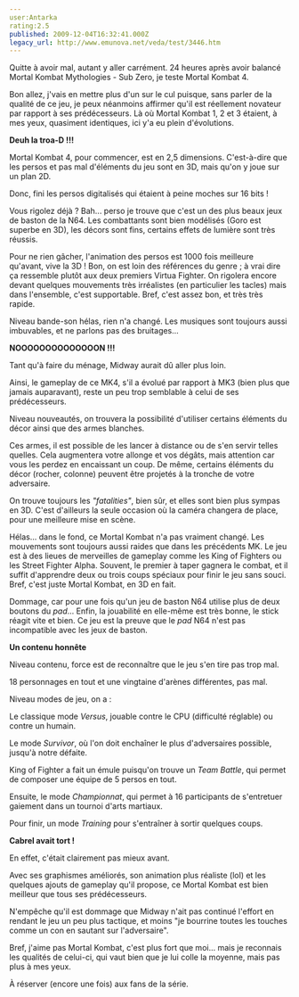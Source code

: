 ```yaml
---
user:Antarka
rating:2.5
published: 2009-12-04T16:32:41.000Z
legacy_url: http://www.emunova.net/veda/test/3446.htm
---
```

Quitte à avoir mal, autant y aller carrément. 24 heures après avoir balancé Mortal Kombat Mythologies - Sub Zero, je teste Mortal Kombat 4\.  

  

Bon allez, j'vais en mettre plus d'un sur le cul puisque, sans parler de la qualité de ce jeu, je peux néanmoins affirmer qu'il est réellement novateur par rapport à ses prédécesseurs. Là où Mortal Kombat 1, 2 et 3 étaient, à mes yeux, quasiment identiques, ici y'a eu plein d'évolutions.  

  

**Deuh la troa-D !!!**  

  

Mortal Kombat 4, pour commencer, est en 2,5 dimensions. C'est-à-dire que les persos et pas mal d'éléments du jeu sont en 3D, mais qu'on y joue sur un plan 2D.  

  

Donc, fini les persos digitalisés qui étaient à peine moches sur 16 bits !  

  

Vous rigolez déjà ? Bah... perso je trouve que c'est un des plus beaux jeux de baston de la N64\. Les combattants sont bien modélisés (Goro est superbe en 3D), les décors sont fins, certains effets de lumière sont très réussis.  

  

Pour ne rien gâcher, l'animation des persos est 1000 fois meilleure qu'avant, vive la 3D ! Bon, on est loin des références du genre ; à vrai dire ça ressemble plutôt aux deux premiers Virtua Fighter. On rigolera encore devant quelques mouvements très irréalistes (en particulier les tacles) mais dans l'ensemble, c'est supportable. Bref, c'est assez bon, et très très rapide.  

  

Niveau bande-son hélas, rien n'a changé. Les musiques sont toujours aussi imbuvables, et ne parlons pas des bruitages...  

  

**NOOOOOOOOOOOOOON !!!**  

  

Tant qu'à faire du ménage, Midway aurait dû aller plus loin.  

  

Ainsi, le gameplay de ce MK4, s'il a évolué par rapport à MK3 (bien plus que jamais auparavant), reste un peu trop semblable à celui de ses prédécesseurs.  

  

Niveau nouveautés, on trouvera la possibilité d'utiliser certains éléments du décor ainsi que des armes blanches.  

  

Ces armes, il est possible de les lancer à distance ou de s'en servir telles quelles. Cela augmentera votre allonge et vos dégâts, mais attention car vous les perdez en encaissant un coup. De même, certains éléments du décor (rocher, colonne) peuvent être projetés à la tronche de votre adversaire.  

  

On trouve toujours les _"fatalities"_, bien sûr, et elles sont bien plus sympas en 3D. C'est d'ailleurs la seule occasion où la caméra changera de place, pour une meilleure mise en scène.  

  

Hélas... dans le fond, ce Mortal Kombat n'a pas vraiment changé. Les mouvements sont toujours aussi raides que dans les précédents MK. Le jeu est à des lieues de merveilles de gameplay comme les King of Fighters ou les Street Fighter Alpha. Souvent, le premier à taper gagnera le combat, et il suffit d'apprendre deux ou trois coups spéciaux pour finir le jeu sans souci. Bref, c'est juste Mortal Kombat, en 3D en fait.  

  

Dommage, car pour une fois qu'un jeu de baston N64 utilise plus de deux boutons du _pad_... Enfin, la jouabilité en elle-même est très bonne, le stick réagit vite et bien. Ce jeu est la preuve que le _pad_ N64 n'est pas incompatible avec les jeux de baston.  

  

**Un contenu honnête**  

  

Niveau contenu, force est de reconnaître que le jeu s'en tire pas trop mal.  

  

18 personnages en tout et une vingtaine d'arènes différentes, pas mal.  

  

Niveau modes de jeu, on a :  

  

Le classique mode _Versus_, jouable contre le CPU (difficulté réglable) ou contre un humain.  

  

Le mode _Survivor_, où l'on doit enchaîner le plus d'adversaires possible, jusqu'à notre défaite.  

  

King of Fighter a fait un émule puisqu'on trouve un _Team Battle_, qui permet de composer une équipe de 5 persos en tout.  

  

Ensuite, le mode _Championnat_, qui permet à 16 participants de s'entretuer gaiement dans un tournoi d'arts martiaux.  

  

Pour finir, un mode _Training_ pour s'entraîner à sortir quelques coups.  

  

**Cabrel avait tort !**  

  

En effet, c'était clairement pas mieux avant.  

  

Avec ses graphismes améliorés, son animation plus réaliste (lol) et les quelques ajouts de gameplay qu'il propose, ce Mortal Kombat est bien meilleur que tous ses prédécesseurs.  

  

N'empêche qu'il est dommage que Midway n'ait pas continué l'effort en rendant le jeu un peu plus tactique, et moins "je bourrine toutes les touches comme un con en sautant sur l'adversaire".  

  

Bref, j'aime pas Mortal Kombat, c'est plus fort que moi... mais je reconnais les qualités de celui-ci, qui vaut bien que je lui colle la moyenne, mais pas plus à mes yeux.  

  

À réserver (encore une fois) aux fans de la série.
